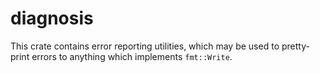 # diagnosis

This crate contains error reporting utilities, which may be used to pretty-print errors to anything which implements `fmt::Write`.

